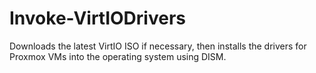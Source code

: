 # Invoke-VirtIODrivers
Downloads the latest VirtIO ISO if necessary, then installs the drivers for Proxmox VMs into the operating system using DISM.
